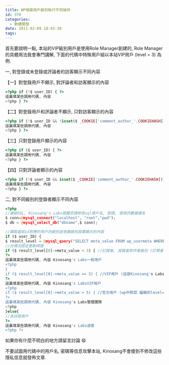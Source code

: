 ```yaml
---
title: WP根據用戶級別執行不同操作
id: 370
categories:
  - 軟體開發
date: 2011-02-09 18:43:30
tags:
---
```


首先要說明一點, 本站的VIP級別用戶是使用Role Manager創建的, Role Manager的具體用法我會專門講解, 下面的代碼中特殊用戶組以本站VIP用戶 (level = 3) 為例.

一, 對登錄或未登錄或評論者的訪客顯示不同內容

【一】對登錄用戶不顯示, 對評論者和訪客顯示的內容

```php
<?php if (!$ user_ID) { ?>
這裏填某些調用代碼, 內容
<?php } ?>
```

<!--more-->

【二】對登錄用戶和評論者不顯示, 只對訪客顯示的內容

```php
<?php if (!$ user_ID && !isset($ _COOKIE['comment_author_'.COOKIEHASH])) { ?>
這裏填某些調用代碼, 內容
<?php } ?>
```

【三】只對登錄用戶顯示的內容

```php
<?php if ($ user_ID) { ?>
這裏填某些調用代碼, 內容
<?php } ?>
```

【四】只對評論者顯示的內容

```php
<?php if (!$ user_ID && isset($ _COOKIE['comment_author_'.COOKIEHASH])) { ?>
這裏填某些調用代碼, 內容
<?php } ?>
```

二, 對不同級別的登錄者顯示不同內容

```php
<?php
//連結SQL, Kinosang's Labs提醒您請修改sql用戶名, 密碼, 使用的數據庫名
$ conn=@mysql_connect("localhost", "root","pwd");
$ db = @mysql_select_db("dbname",$ conn);

//讀取當前id對應的用戶的級別並依據級別設置顯示的內容
if ($ user_ID) {
$ result_level = @mysql_query("SELECT meta_value FROM wp_usermeta WHERE user_id = '" . $ user_ID . "' and meta_key = 'w_user_level'",$ db); //Kinosang's Labs提醒您這裏的wp_usermeta改為你的對應的表名
//分情況設定更新時間
if ($ result_level[0]->meta_value < 3) { //訂閱者, 投稿者和作者級別 (訂閱者的level=0, 投稿者的level=1, 作者的level=2)
?>
這裏填某些調用代碼, 內容 Kinosang's Labs一般用戶
<?php
}
if ($ result_level[0]->meta_value == 3) { //VIP用戶 (這是Kinosang's Labs自定義用戶組, wp原本沒有level=3的用戶組)
?>
這裏填某些調用代碼, 內容 Kinosang's LabsVIP用戶
<?php
if ($ result_level[0]->meta_value > 5) { //官方用戶 (wp中默認 編輯的level=7, 管理員的level=10)
?>
這裏填某些調用代碼, 內容 Kinosang's Labs管理團隊
<?php
}else{
//未註冊用戶
?>
這裏填某些調用代碼, 內容 Kinosang's Labs過客
<?php ?>
```

如果你有什麼不明白的地方請留言討論 :smile:

不要試圖用代碼中的用戶名, 密碼等信息攻擊本站, Kinosang不會傻到不修改這些隱私信息就發佈文章.
